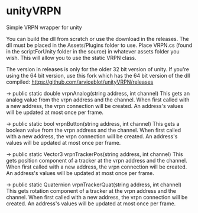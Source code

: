 unityVRPN
=========

Simple VRPN wrapper for unity

You can build the dll from scratch or use the download in the releases.
The dll must be placed in the Assets/Plugins folder to use.  Place VRPN.cs (found in the scriptForUnity folder in the source) in whatever assets folder you wish.  This will allow you to use the static VRPN class.

The version in releases is only for the older 32 bit version of unity.  If you're using the 64 bit version, use this fork which has the 64 bit version of the dll compiled: https://github.com/arviceblot/unityVRPN/releases

-> public static double vrpnAnalog(string address, int channel)
This gets an analog value from the vrpn address and the channel.  When first called with a new address, the vrpn connection will be created.  An address's values will be updated at most once per frame.

-> public static bool vrpnButton(string address, int channel)
This gets a boolean value from the vrpn address and the channel.  When first called with a new address, the vrpn connection will be created.  An address's values will be updated at most once per frame.

-> public static Vector3 vrpnTrackerPos(string address, int channel)
This gets position component of a tracker at the vrpn address and the channel.  When first called with a new address, the vrpn connection will be created.  An address's values will be updated at most once per frame.

-> public static Quaternion vrpnTrackerQuat(string address, int channel)
This gets rotation component of a tracker at the vrpn address and the channel.  When first called with a new address, the vrpn connection will be created.  An address's values will be updated at most once per frame.

